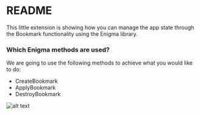 # README #

This little extension is showing how you can manage the app state through the Bookmark functionality using the Enigma library.

### Which Enigma methods are used? ###

We are going to use the following methods to achieve what you would like to do:

* CreateBookmark
* ApplyBookmark
* DestroyBookmark

![alt text](https://github.com/pamaxeed/ql-ext-variable-bookmark/blob/master/screenshot.PNG)
